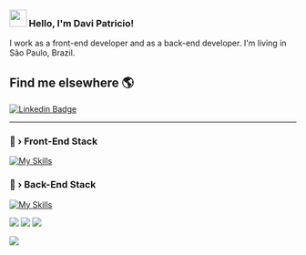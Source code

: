 ### <img src="https://media.giphy.com/media/hvRJCLFzcasrR4ia7z/giphy.gif" width="30px"> Hello, I'm Davi Patricio!

I work as a front-end developer and as a back-end developer. I'm living in São Paulo, Brazil.

## Find me elsewhere 🌎

[![Linkedin Badge](https://img.shields.io/badge/-LinkedIn-blue?style=flat-square&logo=Linkedin&logoColor=white&link=https://www.linkedin.com/in/davipatricio/)](https://www.linkedin.com/in/davipatricio/) 

---

### 🔧 › Front-End Stack

[![My Skills](https://skillicons.dev/icons?i=js,react,reactnative,next,solidjs,html,css,scss,styledcomponents,emotion)](https://skillicons.dev) 

### 🔧 › Back-End Stack

[![My Skills](https://skillicons.dev/icons?i=js,ts,py,go,nodejs,express)](https://skillicons.dev) 


![](http://github-profile-summary-cards.vercel.app/api/cards/stats?username=davipatricio&theme=monokai)
![](http://github-profile-summary-cards.vercel.app/api/cards/repos-per-language?username=davipatricio&theme=monokai)
![](http://github-profile-summary-cards.vercel.app/api/cards/most-commit-language?username=davipatricio&theme=monokai)

![](http://github-profile-summary-cards.vercel.app/api/cards/profile-details?username=davipatricio&theme=monokai)
